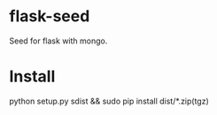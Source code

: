 # flask-seed
Seed for flask with mongo.

# Install

python setup.py sdist && sudo pip install dist/*.zip(tgz)